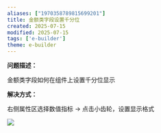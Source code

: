 ```yaml
---
aliases: ["1970358789815699201"]
title: 金额类字段设置千分位
created: 2025-07-15
modified: 2025-07-15
tags: ['e-builder']
theme: e-builder
---
```


**问题描述：**

金额类字段如何在组件上设置千分位显示

**解决方式：**

右侧属性区选择数值指标 → 点击小齿轮，设置显示格式

![](ee627d7c0c8d94d0d184488c00335ec8.jpg)